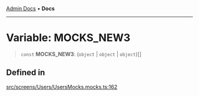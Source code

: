 [Admin Docs](/) • **Docs**

***

# Variable: MOCKS\_NEW3

> `const` **MOCKS\_NEW3**: (`object` \| `object` \| `object`)[]

## Defined in

[src/screens/Users/UsersMocks.mocks.ts:162](https://github.com/PalisadoesFoundation/talawa-admin/blob/main/src/screens/Users/UsersMocks.mocks.ts#L162)
